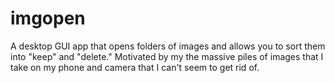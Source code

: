 # imgopen

A desktop GUI app that opens folders of images and allows you to sort them into "keep" and "delete."
Motivated by my the massive piles of images that I take on my phone and camera that I can't seem to get rid of.
